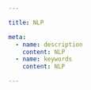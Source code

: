 ```yaml
---

title: NLP

meta:
  - name: description
    content: NLP
  - name: keywords
    content: NLP

---
```


